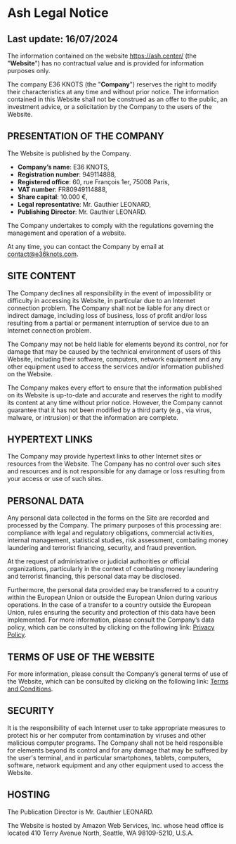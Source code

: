 # Ash Legal Notice

## Last update: 16/07/2024

The information contained on the website https://ash.center/ (the "**Website**") has no contractual value and is provided for information purposes only.
 
The company E36 KNOTS (the "**Company**") reserves the right to modify their characteristics at any time and without prior notice. The information contained in this Website shall not be construed as an offer to the public, an investment advice, or a solicitation by the Company to the users of the Website.

## **PRESENTATION OF THE COMPANY**

The Website is published by the Company.
- **Company’s name**: E36 KNOTS,
- **Registration number**: 949114888,
- **Registered office**: 60, rue François 1er, 75008 Paris,
- **VAT number**: FR80949114888,
- **Share capital**: 10.000 €,
- **Legal representative**: Mr. Gauthier LEONARD,
- **Publishing Director**: Mr. Gauthier LEONARD.
  
The Company undertakes to comply with the regulations governing the management and operation of a website. 

At any time, you can contact the Company by email at contact@e36knots.com. 

## SITE CONTENT

The Company declines all responsibility in the event of impossibility or difficulty in accessing its Website, in particular due to an Internet connection problem. The Company shall not be liable for any direct or indirect damage, including loss of business, loss of profit and/or loss resulting from a partial or permanent interruption of service due to an Internet connection problem.

The Company may not be held liable for elements beyond its control, nor for damage that may be caused by the technical environment of users of this Website, including their software, computers, network equipment and any other equipment used to access the services and/or information published on the Website.

The Company makes every effort to ensure that the information published on its Website is up-to-date and accurate and reserves the right to modify its content at any time without prior notice. However, the Company cannot guarantee that it has not been modified by a third party (e.g., via virus, malware, or intrusion) or that the information are complete.

## HYPERTEXT LINKS

The Company may provide hypertext links to other Internet sites or resources from the Website. The Company has no control over such sites and resources and is not responsible for any damage or loss resulting from your access or use of such sites. 

## PERSONAL DATA

Any personal data collected in the forms on the Site are recorded and processed by the Company. The primary purposes of this processing are: compliance with legal and regulatory obligations, commercial activities, internal management, statistical studies, risk assessment, combating money laundering and terrorist financing, security, and fraud prevention.

At the request of administrative or judicial authorities or official organizations, particularly in the context of combating money laundering and terrorist financing, this personal data may be disclosed.

Furthermore, the personal data provided may be transferred to a country within the European Union or outside the European Union during various operations. In the case of a transfer to a country outside the European Union, rules ensuring the security and protection of this data have been implemented.
For more information, please consult the Company’s data policy, which can be consulted by clicking on the following link: [Privacy Policy](/docs/legal/privacy-policy).

## TERMS OF USE OF THE WEBSITE

For more information, please consult the Company’s general terms of use of the Website, which can be consulted by clicking on the following link: [Terms and Conditions](/docs/legal/terms-and-conditions).

## SECURITY

It is the responsibility of each Internet user to take appropriate measures to protect his or her computer from contamination by viruses and other malicious computer programs. The Company shall not be held responsible for elements beyond its control and for any damage that may be suffered by the user's terminal, and in particular smartphones, tablets, computers, software, network equipment and any other equipment used to access the Website. 

## HOSTING

The Publication Director is Mr. Gauthier LEONARD.

The Website is hosted by Amazon Web Services, Inc. whose head office is located 410 Terry Avenue North, Seattle, WA 98109-5210, U.S.A.

